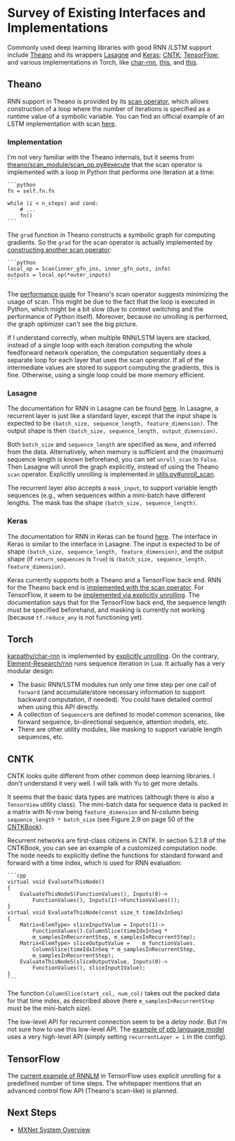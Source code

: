 # Survey of Existing Interfaces and Implementations

Commonly used deep learning libraries with good RNN /LSTM support include [Theano](http://deeplearning.net/software/theano/library/scan.html) and its wrappers [Lasagne](http://lasagne.readthedocs.org/en/latest/modules/layers/recurrent.html) and [Keras](http://keras.io/layers/recurrent/); [CNTK](https://cntk.codeplex.com/); [TensorFlow](https://www.tensorflow.org/versions/master/tutorials/recurrent/index.html); and various implementations in Torch, like [char-rnn](https://github.com/karpathy/char-rnn), [this](https://github.com/Element-Research/rnn), and [this](https://github.com/wojzaremba/lstm).

## Theano

RNN support in Theano is provided by its [scan operator](http://deeplearning.net/software/theano/library/scan.html), which allows construction of a loop where the number of iterations is specified as a runtime value of a symbolic variable. You can find an official example of an LSTM implementation with scan [here](http://deeplearning.net/tutorial/lstm.html).

### Implementation

I'm not very familiar with the Theano internals, but it seems from [theano/scan_module/scan_op.py#execute](https://github.com/Theano/Theano/blob/master/theano/scan_module/scan_op.py#L1225) that the scan operator is implemented with a loop in Python that performs one iteration at a time:

    ```python
    fn = self.fn.fn

    while (i < n_steps) and cond:
        # ...
        fn()
    ```

The `grad` function in Theano constructs a symbolic graph for computing gradients. So the `grad` for the scan operator is actually implemented by [constructing another scan operator](https://github.com/Theano/Theano/blob/master/theano/scan_module/scan_op.py#L2527):

    ```python
    local_op = Scan(inner_gfn_ins, inner_gfn_outs, info)
    outputs = local_op(*outer_inputs)
    ```

The [performance guide](http://deeplearning.net/software/theano/library/scan.html#optimizing-scan-s-performance) for Theano's scan operator suggests minimizing the usage of scan. This might be due to the fact that the loop is executed in Python, which might be a bit slow (due to context switching and the performance of Python itself). Moreover, because no unrolling is performed, the graph optimizer can't see the big picture.

If I understand correctly, when multiple RNN/LSTM layers are stacked, instead of a single loop with each iteration computing the whole feedforward network operation, the computation sequentially does a separate loop for each layer that uses the scan operator. If all of the intermediate values are stored to support computing the gradients, this is fine. Otherwise, using a single loop could be more memory efficient.

### Lasagne

The documentation for RNN in Lasagne can be found [here](http://lasagne.readthedocs.org/en/latest/modules/layers/recurrent.html). In Lasagne, a recurrent layer is just like a standard layer, except that the input shape is expected to be `(batch_size, sequence_length, feature_dimension)`. The output shape is then `(batch_size, sequence_length, output_dimension)`.

Both `batch_size` and `sequence_length` are specified as `None`, and inferred from the data. Alternatively, when memory is sufficient and the (maximum) sequence length is known beforehand, you can set `unroll_scan` to `False`. Then Lasagne will unroll the graph explicitly, instead of using the Theano `scan` operator. Explicitly unrolling is implemented in [utils.py#unroll_scan](https://github.com/Lasagne/Lasagne/blob/master/lasagne/utils.py#L340).

The recurrent layer also accepts a `mask_input`, to support variable length sequences (e.g., when sequences within a mini-batch have different lengths. The mask has the shape `(batch_size, sequence_length)`.

### Keras

The documentation for RNN in Keras can be found [here](http://keras.io/layers/recurrent/). The interface in Keras is similar to the interface in Lasagne. The input is expected to be of shape `(batch_size, sequence_length, feature_dimension)`, and the output shape (if `return_sequences` is `True`) is `(batch_size, sequence_length, feature_dimension)`.

Keras currently supports both a Theano and a TensorFlow back end. RNN for the Theano back end is [implemented with the scan operator](https://github.com/fchollet/keras/blob/master/keras/backend/theano_backend.py#L432). For TensorFlow, it seem to be [implemented via explicitly unrolling](https://github.com/fchollet/keras/blob/master/keras/backend/tensorflow_backend.py#L396). The documentation says that for the TensorFlow back end, the sequence length must be specified beforehand, and masking is currently not working (because `tf.reduce_any` is not functioning yet).

## Torch

[karpathy/char-rnn](https://github.com/karpathy/char-rnn) is implemented by [explicitly unrolling](https://github.com/karpathy/char-rnn/blob/master/model/RNN.lua#L15). On the contrary, [Element-Research/rnn](https://github.com/Element-Research/rnn) runs sequence iteration in Lua. It actually has a very modular design:

* The basic RNN/LSTM modules run only *one* time step per one call of `forward` (and accumulate/store necessary information to support backward computation, if needed). You could have detailed control when using this API directly.
* A collection of `Sequencer`s are defined to model common scenarios, like forward sequence, bi-directional sequence, attention models, etc.
* There are other utility modules, like masking to support variable length sequences, etc.

## CNTK

CNTK looks quite different from other common deep learning libraries. I don't understand it very well. I will talk with Yu to get more details.

It seems that the basic data types are matrices (although there is also a `TensorView` utility class). The mini-batch data for sequence data is packed in a matrix with N-row being `feature_dimension` and N-column being `sequence_length * batch_size` (see Figure 2.9 on page 50 of the [CNTKBook](http://research.microsoft.com/pubs/226641/CNTKBook-20151201.pdf)).

Recurrent networks are first-class citizens in CNTK. In section 5.2.1.8 of the CNTKBook, you can see an example of a customized computation node. The node needs to explicitly define the functions for standard forward and forward with a time index, which is used for RNN evaluation:

    ```cpp
    virtual void EvaluateThisNode()
    {
        EvaluateThisNodeS(FunctionValues(), Inputs(0)->
            FunctionValues(), Inputs(1)->FunctionValues());
    }
    virtual void EvaluateThisNode(const size_t timeIdxInSeq)
    {
        Matrix<ElemType> sliceInputValue = Inputs(1)->
            FunctionValues().ColumnSlice(timeIdxInSeq *
            m_samplesInRecurrentStep, m_samplesInRecurrentStep);
        Matrix<ElemType> sliceOutputValue =    m_functionValues.
            ColumnSlice(timeIdxInSeq * m_samplesInRecurrentStep,
            m_samplesInRecurrentStep);
        EvaluateThisNodeS(sliceOutputValue, Inputs(0)->
            FunctionValues(), sliceInput1Value);
    }
    ```

The function `ColumnSlice(start_col, num_col)` takes out the packed data for that time index, as described above (here `m_samplesInRecurrentStep` must be the mini-batch size).

The low-level API for recurrent connection seem to be a *delay node*. But I'm not sure how to use this low-level API. The [example of ptb language model](https://cntk.codeplex.com/SourceControl/latest#Examples/Text/PennTreebank/Config/rnn.config) uses a very high-level API (simply setting `recurrentLayer = 1` in the config).

## TensorFlow

The [current example of RNNLM](https://www.tensorflow.org/versions/master/tutorials/recurrent/index.html#recurrent-neural-networks) in TensorFlow uses explicit unrolling for a predefined number of time steps. The whitepaper mentions that an advanced control flow API (Theano's scan-like) is planned.

## Next Steps

* [MXNet System Overview](http://mxnet.io/architecture/overview.html)